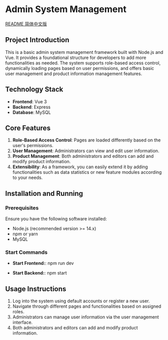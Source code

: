 # Admin System Management
[README 简体中文版](README.zh-CN.md)

## Project Introduction

This is a basic admin system management framework built with Node.js and Vue. It provides a foundational structure for developers to add more functionalities as needed. The system supports role-based access control, dynamically loading pages based on user permissions, and offers basic user management and product information management features.

## Technology Stack

- **Frontend**: Vue 3
- **Backend**: Express
- **Database**: MySQL

## Core Features

1. **Role-Based Access Control**: Pages are loaded differently based on the user's permissions.
2. **User Management**: Administrators can view and edit user information.
3. **Product Management**: Both administrators and editors can add and modify product information.
4. **Extensibility**: As a framework, you can easily extend it by adding functionalities such as data statistics or new feature modules according to your needs.

## Installation and Running

### Prerequisites

Ensure you have the following software installed:

- Node.js (recommended version >= 14.x)
- npm or yarn
- MySQL

### Start Commands

- **Start Frontend:**:  npm run dev

 - **Start Backend:**:  npm start
 
 
 ## Usage Instructions
 
1. Log into the system using default accounts or register a new user.
2. Navigate through different pages and functionalities based on assigned roles.
3. Administrators can manage user information via the user management interface.
4. Both administrators and editors can add and modify product information.
  
  
  
